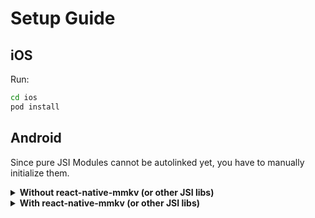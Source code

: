 # Setup Guide

## iOS

Run:

```sh
cd ios
pod install
```

## Android

Since pure JSI Modules cannot be autolinked yet, you have to manually initialize them.

<details>
  <summary>
    <b>Without react-native-mmkv (or other JSI libs)</b>
  </summary>
<br />

1. Open your app's `MainApplication.java`
2. Add the following code:
  ```diff
  +package com.example.reactnativemultithreading;

  import android.app.Application;
  import android.content.Context;
  import com.facebook.react.PackageList;
  import com.facebook.react.ReactApplication;
  import com.facebook.react.ReactNativeHost;
  import com.facebook.react.ReactPackage;
  import com.facebook.react.ReactInstanceManager;
  import com.facebook.soloader.SoLoader;
  import java.lang.reflect.InvocationTargetException;
  import java.util.List;

  +import com.reactnativemultithreading.MultithreadingJSIModulePackage;
  +import com.facebook.react.bridge.JSIModulePackage;

  public class MainApplication extends Application implements ReactApplication {

    private final ReactNativeHost mReactNativeHost =
        new ReactNativeHost(this) {
          @Override
          public boolean getUseDeveloperSupport() {
            return BuildConfig.DEBUG;
          }

          @Override
          protected List<ReactPackage> getPackages() {
            @SuppressWarnings("UnnecessaryLocalVariable")
            List<ReactPackage> packages = new PackageList(this).getPackages();
            // Packages that cannot be autolinked yet can be added manually here, for MultithreadingExample:
            // packages.add(new MyReactNativePackage());
  +         packages.add(new MultithreadingPackage());
            return packages;
          }

          @Override
          protected String getJSMainModuleName() {
            return "index";
          }

  +       // TODO: Remove this when JSI Modules can be autoinstalled (maybe RN 0.65)
  +       @Override
  +       protected JSIModulePackage getJSIModulePackage() {
  +         return new MultithreadingJSIModulePackage();
  +       }
        };
  ```

</details>



<details>
  <summary>
    <b>With react-native-mmkv (or other JSI libs)</b>
  </summary>
<br />

1. Open your project in Android Studio
2. Open the folder where `MainApplication.java` lives (`src/main/java/...`)
3. Right click the folder, **New** > **Java class**
4. Call it whatever you prefer, in my case it's `ExampleJSIPackage` because my app is called "Example"
5. Add the following code:

  ```java
  package com.example;

  import com.facebook.react.bridge.JSIModuleSpec;
  import com.facebook.react.bridge.JavaScriptContextHolder;
  import com.facebook.react.bridge.ReactApplicationContext;
  import com.swmansion.reanimated.ReanimatedJSIModulePackage;
  import com.reactnativemmkv.MultithreadingModule;

  import java.util.Collections;
  import java.util.List;

  // TODO: Remove all of this when JSI Modules can be autoinstalled (maybe RN 0.65)
  public class ExampleJSIPackage extends ReanimatedJSIModulePackage {
      @Override
      public List<JSIModuleSpec> getJSIModules(ReactApplicationContext reactApplicationContext, JavaScriptContextHolder jsContext) {
          super.getJSIModules(reactApplicationContext, jsContext);
          MultithreadingModule.install(reactApplicationContext, jsContext);
          return Collections.emptyList();
      }
  }
  ```
6. Replace `com.example` (first line) with the correct package name
7. Replace `ExampleJSIPackage` with the file name you chose in step 4.
8. Open `MainApplication.java` and find the location where the `ReactNativeHost` is initialized. You have to override it's `getJSIModulePackage` method:
  ```diff
  package com.example.reactnativemultithreading;

  import android.app.Application;
  import android.content.Context;
  import com.facebook.react.PackageList;
  import com.facebook.react.ReactApplication;
  import com.facebook.react.ReactNativeHost;
  import com.facebook.react.ReactPackage;
  import com.facebook.react.ReactInstanceManager;
  import com.facebook.soloader.SoLoader;
  import java.lang.reflect.InvocationTargetException;
  import java.util.List;

  +import com.example.ExampleJSIPackage;
  +import com.facebook.react.bridge.JSIModulePackage;

  public class MainApplication extends Application implements ReactApplication {

    private final ReactNativeHost mReactNativeHost =
        new ReactNativeHost(this) {
          @Override
          public boolean getUseDeveloperSupport() {
            return BuildConfig.DEBUG;
          }

          @Override
          protected List<ReactPackage> getPackages() {
            @SuppressWarnings("UnnecessaryLocalVariable")
            List<ReactPackage> packages = new PackageList(this).getPackages();
            // Packages that cannot be autolinked yet can be added manually here, for MultithreadingExample:
            // packages.add(new MyReactNativePackage());
            packages.add(new MultithreadingPackage());
            return packages;
          }

          @Override
          protected String getJSMainModuleName() {
            return "index";
          }

  +       // TODO: Remove this when JSI Modules can be autoinstalled (maybe RN 0.65)
  +       @Override
  +       protected JSIModulePackage getJSIModulePackage() {
  +         return new ExampleJSIModulePackage();
  +       }
        };
  ```
  
  </details>

